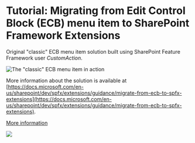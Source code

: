 # Tutorial: Migrating from Edit Control Block (ECB) menu item to SharePoint Framework Extensions

Original "classic" ECB menu item solution built using SharePoint Feature Framework user _CustomAction_.

![The "classic" ECB menu item in action](../images/ecb-menu-classic-output.png)

More information about the solution is available at [https://docs.microsoft.com/en-us/sharepoint/dev/spfx/extensions/guidance/migrate-from-ecb-to-spfx-extensions](https://docs.microsoft.com/en-us/sharepoint/dev/spfx/extensions/guidance/migrate-from-ecb-to-spfx-extensions).

[More information](../README.md)

<img src="https://pnptelemetry.azurewebsites.net/sp-dev-fx-extensions/tutorial-migrate-ecbmenu/01" />
